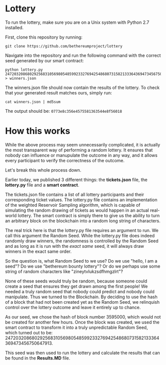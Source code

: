 # Lottery

To run the lottery, make sure you are on a Unix system with Python 2.7 installed.

First, clone this repository by running:

```
git clone https://github.com/bethereumproject/lottery
```

Navigate into the repository and run the following command with the correct seed generated by our smart contract:

```
python lottery.py 24720320868029256831056980548599233276942548680731582133364369473456750647913 > winners.json
```

The winners.json file should now contain the results of the lottery. To check that your generated result matches ours, simply run:

```
cat winners.json | md5sum
```

The output should be: `0773e8c356e4575581363544e8f56018`

# How this works


While the above process may seem unnecessarily complicated, it is actually the most transparent way of performing a random lottery. It ensures that nobody can influence or manupulate the outcome in any way, and it allows every participant to verify the correctness of the outcome.


Let's break this whole process down.

Earlier today, we published 3 different things: the **tickets.json** file, the **lottery.py** file and a **smart contract**.

The tickets.json file contains a list of all lottery participants and their corresponding ticket values. The lottery.py file contains an implementation of the weighted Reservoir Sampling algorithm, which is capable of simulating the random drawing of tickets as would happen in an actual real-world lottery. The smart contract is simply there to give us the ability to turn an arbitrary block on the blockchain into a random long string of characters.

The real trick here is that the lottery.py file requires an argument to run. We call this argument the Random Seed. While the lottery.py file does indeed randomly draw winners, the randomness is controlled by the Random Seed and as long as it is run with the *exact same* seed, it will always draw winners in the exact same order.

So the question is, what Random Seed to we use? Do we use "hello, I am a seed"? Do we use "bethereum bounty lottery"? Or do we perhaps use some string of random characters like "zineytvlukzsdfhmgzlrt"?

None of these seeds would truly be random, because someone could create a seed that ensures they get drawn among the first people! We needed a truly random seed that nobody could predict and nobody could manipulate. Thus we turned to the Blockchain. By deciding to use the hash of a block that had not been created yet as the Random Seed, we relinquish control over the lottery outcome and leave it entirely up to chance.

As our seed, we chose the hash of block number 3595000, which would not be created for another few hours. Once the block was created, we used the smart contract to transform it into a truly unpredictable Random Seed, which turned out to be: 24720320868029256831056980548599233276942548680731582133364369473456750647913.

This seed was then used to run the lottery and calculate the results that can be found in the **Results.MD** file.

